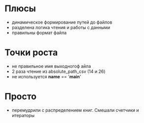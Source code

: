 # Плюсы
* динамическое формирование путей до файлов
* разделена логика чтения и работы с данными
* правильны формат файла


# Точки роста
* не правильное имя выходногоф айла
* 2 раза чтение из absolute_path_csv (14 и 26)
* не используется __name__ == '__main__'

# Просто
* перемудрили с распределением книг. Смешали счетчики и итераторы



